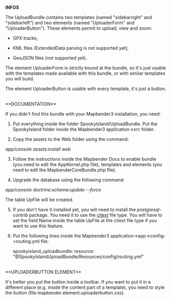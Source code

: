 **INFOS**

The UploadBundle contains two templates (named "sidebarright" and "sidebarleft") and two elements (named "UploaderForm" and "UploaderButton"). These elements permit to upload, view and zoom:

- GPX tracks;

- KML files (ExtendedData parsing is not supported yet);

- GeoJSON files (not supported yet).

The element UploaderForm is strictly bound at the bundle, so it's just usable with the templates made available with this bundle, or with similar templates you will build.

The element UploaderButton is usable with every template, it's just a button.

<BR />
**DOCUMENTATION**

If you didn't find this bundle with your Mapbender3 installation, you need:

1) Put everything inside the folder SpookyIsland/UploadBundle. Put the SpookyIsland folder inside the Mapbender3 application->src folder.

2) Copy the assets to the Web folder using the command:

<i>app/console assets:install web</i>

3) Follow the instructions inside the Mapbender Docs to enable bundle (you need to edit the AppKernel.php file), templates and elements (you need to edit the MapbenderCoreBundle.php file).

4) Upgrade the database using the following command:

<i>app/console doctrine:schema:update --force</i>

The table UpFile will be created.

5) If you don't have it installed yet, you will need to install the <i>postgresql-contrib</i> package. You need it to use the <a href="http://www.postgresql.org/docs/9.0/static/citext.html" target="_blank">citext</a> file type. You will have to set the field Name inside the table UpFile at the citext file type if you want to use this feature.

6) Put the following lines inside the Mapbender3 application->app->config->routing.yml file:
	
	spookyisland_uploadbundle:
    	resource: "@SpookyIslandUploadBundle/Resources/config/routing.yml"

<BR />
**UPLOADERBUTTON ELEMENT**

It's better you put the button inside a toolbar. If you want to put it in a different place (e.g. inside the content part of a template), you need to style the button (file mapbender.element.uploaderbutton.css).

